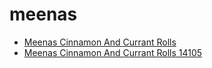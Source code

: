 # meenas

 * [Meenas Cinnamon And Currant Rolls](../../index/m/meenas-cinnamon-and-currant-rolls-14105.json)
 * [Meenas Cinnamon And Currant Rolls 14105](../../index/m/meenas-cinnamon-and-currant-rolls-14105.json)
